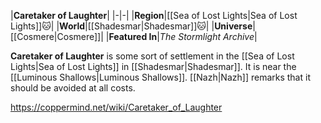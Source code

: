 |**Caretaker of Laughter**|
|-|-|
|**Region**|[[Sea of Lost Lights\|Sea of Lost Lights]]🐱︎|
|**World**|[[Shadesmar\|Shadesmar]]🐱︎|
|**Universe**|[[Cosmere\|Cosmere]]|
|**Featured In**|*The Stormlight Archive*|

**Caretaker of Laughter** is some sort of settlement in the [[Sea of Lost Lights\|Sea of Lost Lights]] in [[Shadesmar\|Shadesmar]]. It is near the [[Luminous Shallows\|Luminous Shallows]].
[[Nazh\|Nazh]] remarks that it should be avoided at all costs.



https://coppermind.net/wiki/Caretaker_of_Laughter